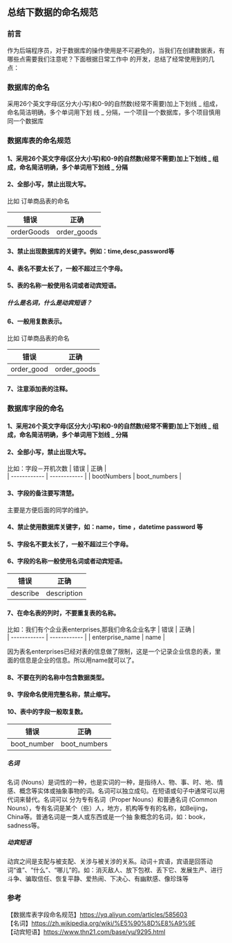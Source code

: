 ## 总结下数据的命名规范  

### 前言
作为后端程序员，对于数据库的操作使用是不可避免的，当我们在创建数据表，有哪些点需要我们注意呢？下面根据日常工作中
的开发，总结了经常使用到的几点：


### 数据库的命名 

采用26个英文字母(区分大小写)和0-9的自然数(经常不需要)加上下划线 _ 组成，命名简洁明确，多个单词用下划
线 _ 分隔，一个项目一个数据库，多个项目慎用同一个数据库  

### 数据库表的命名规范  

#### 1、采用26个英文字母(区分大小写)和0-9的自然数(经常不需要)加上下划线 _ 组成，命名简洁明确，多个单词用下划线 _ 分隔  
#### 2、全部小写，禁止出现大写。
比如 订单商品表的命名

|     错误     |      正确     |           
| ------------ | ------------ | 
|  orderGoods  |  order_goods | 
#### 3、禁止出现数据库的关键字。例如：time,desc,password等   
#### 4、表名不要太长了，一般不超过三个字母。  
#### 5、表的名称一般使用名词或者动宾短语。  
##### 什么是名词，什么是动宾短语？   
#### 6、一般用复数表示。
比如 订单商品表的命名
  
|     错误      |      正确     |           
| ------------ | ------------ | 
|  order_good  |  order_goods | 
#### 7、注意添加表的注释。

### 数据库字段的命名

#### 1、采用26个英文字母(区分大小写)和0-9的自然数(经常不需要)加上下划线 _ 组成，命名简洁明确，多个单词用下划线 _ 分隔  
#### 2、全部小写，禁止出现大写。
比如：字段－开机次数
|     错误       |      正确      |           
| ------------  | ------------   | 
|  bootNumbers  |  boot_numbers | 
#### 3、字段的备注要写清楚。
主要是方便后面的同学的维护。
#### 4、禁止使用数据库关键字，如：name，time ，datetime password 等
#### 5、字段名不要太长了，一般不超过三个字母。  
#### 6、字段的名称一般使用名词或者动宾短语。 
 |     错误          |      正确      |           
 | ------------     | ------------   | 
 |  describe        |  description   |
 
#### 7、在命名表的列时，不要重复表的名称。
比如：我们有个企业表enterprises,那我们命名企业名字
 |     错误          |      正确      |           
 | ------------     | ------------   | 
 | enterprise_name  |      name      |
 
因为表名enterprises已经对表的信息做了限制，这是一个记录企业信息的表，里面的信息是企业的信息。所以用name就可以了。
#### 8、不要在列的名称中包含数据类型。
#### 9、字段命名使用完整名称，禁止缩写。
#### 10、表中的字段一般取复数。
|     错误       |      正确      |           
| ------------  | ------------   | 
|  boot_number  |  boot_numbers  | 
 
##### 名词
名词 (Nouns）是词性的一种，也是实词的一种，是指待人、物、事、时、地、情感、概念等实体或抽象事物的词。名词可以独立成句。在短语或句子中通常可以用代词来替代。名词可以
分为专有名词（Proper Nouns）和普通名词 (Common Nouns），专有名词是某个（些）人，地方，机构等专有的名称，如Beijing，China等。普通名词是一类人或东西或是一个抽
象概念的名词，如：book，sadness等。  
##### 动宾短语
动宾之间是支配与被支配、关涉与被关涉的关系。动词＋宾语，宾语是回答动词“谁”、“什么”、“哪儿”的。如：消灭敌人、放下包袱、丢下它、发展生产、进行斗争、骗取信任、恢复平静、爱热闹、下决心、有幽默感、像珍珠等



### 参考
【数据库表字段命名规范】https://yq.aliyun.com/articles/585603  
【名词】https://zh.wikipedia.org/wiki/%E5%90%8D%E8%A9%9E  
【动宾短语】https://www.thn21.com/base/yu/9295.html  